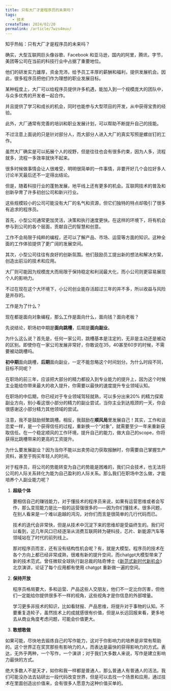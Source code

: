 ```yaml
---
title: 只有大厂才是程序员的未来吗？
tags:
   - 技术
createTime: 2024/02/20
permalink: /article/7wzs4muv/
---
```

知乎热帖：只有大厂才是程序员的未来吗？



确实，大型互联网巨头像谷歌、Facebook 和亚马逊，国内的阿里，腾讯，字节，美团等公司在当前的科技行业中占据了重要地位。

他们的研发实力雄厚，资金充沛，给予员工丰厚的薪酬和福利，提供发展机会。因此，很多程序员把他们作为理想的职业发展目标。

某种程度上，大厂可以给程序员提供许多机遇，能加入到一个规模庞大的团队中，与众多优秀的开发者一起合作。

并且提供了学习和成长的机会，同时也能参与大型项目的开发，从中获得宝贵的经验。

此外，大厂通常有完善的培训和职业发展计划，可以帮助不断提升自己的技能。

不过注意上面说的只是针对部分人，而大部分人进入大厂的真实写照是螺丝钉的工作。

虽然大厂确实是可以拓展个人的视野，但是往往也会有很多约束，因为人多，流程就多，流程一多效率就快不起来。

很多时候做事情会让人很难受，明明很简单的一件事情，非要开好几个会拉好多人讨论半天最后还不一定得出结论。



但是，随着科技行业的蓬勃发展，地平线上还有更多的机会。互联网技术的普及和创新孕育了许多初创公司和新兴行业。

这些规模较小的公司可能没有大厂的名气和资源，但它们独特的特点却吸引了很多有追求的程序员。

首先，小型公司通常更加灵活，决策和执行速度更快。在这样的环境下，将有机会参与到公司的各个层面，贡献自己的智慧和创意。

工作不会局限于纯粹的编程，还可以了解产品、市场、运营等方面的知识。这种全面的工作体验提供了更广阔的发展空间。

其次，小型公司往往有良好的创新氛围。他们鼓励员工提出新的想法和解决方案，创造出前沿的技术和应用。

大厂则可能因为规模庞大而局限于保持稳定和利润最大化，而小公司则更容易展现个人的影响力。

不过在现在这个大环境下，小公司创业能存活超过三年的并不多，所以收益与风险是并存的。



工作是为了什么？

现在都是面向对象编程，那么工作是面向什么，面向钱？面向老板？

先说结论，职场初中期是**面向跳槽**，后期是**面向副业**。

为什么这么说？首先是，任何一家公司，跳槽基本是注定的，无非是主动还是被动的区别。即使你在一家公司发展非常好，你敢说在35，40甚至60岁的时候，不需要被动跳槽吗。

**初中期**面向跳槽，**后期**面向副业，一定不能忽略这个时间划分。为什么时段不同，目标不同呢？

在职场的前三年，应该把大部分的精力都投入到专业能力的提升上，因为这个时候主业能给你带来最大的收入提升，你需要以最快的速度提升专业领域认知。

在职场的中后期，你已经对于专业领域驾轻就熟，可以多分出来20% 的精力探索副业方向，别小看这很小部分的精力的副业尝试，当你主业到达瓶颈的一天，你会很感谢这小部分精力其他领域的尝试。

注意，我不是鼓励频繁跳槽。相反，我鼓励在**顺风局**里发展自己！其实，工作和谈恋爱一样，是一个获得信任的过程，重新换一个“对象”，就需要至少一年来重新获取信任。在一个稳定顺风的工作环境，提升自己的能力，做大自己的scope，你将获得比跳槽带来的更高的工资提升。

为什么要发展副业？因为当你不能以出卖劳动力获取报酬时，你需要自己掌握生产资料，甚至于购买年轻人的时间。

对于程序员，将公司的势能转变为自己的势能是困难的，我们只会技术，也无法将公司的人际关系转化为能为自己盈利的人际关系。那么我们在职场中怎么做，才能培养个人副业能力呢？

1. **超级个体**

   要相信自己的赚钱能力，对于懂技术的程序员来说，如果有运营思维或者会写作，那么变现能力是比一般的运营强很多的——因为你们懂技术。很多问题，在别人看来是一个难以逾越的鸿沟，对你们而言是很简单的几行代码而已。

   技术的迭代会非常快，但是从技术中沉淀下来的思维却是受益终生的。我们可以看到，近几年风口已经逐渐从消费互联网转为硬科技，芯片、新能源汽车等领域站在了时代的前列线上。

   那对程序员而言，还有没有结构性机会呢？有，就是大模型。程序员的技术在各个方向上都已经非常成熟，很难有新的提升空间，而chatgpt大模型带来了新的技术范式。曾任微软全球执行副总裁的陆奇博士《[新范式新时代新机会](https://www.zhihu.com/search?q=新范式新时代新机会&search_source=Entity&hybrid_search_source=Entity&hybrid_search_extra={"sourceType"%3A"answer"%2C"sourceId"%3A3188443851})》北京演讲，论证了每个应用都有使用 chatgpt 重新做一遍的空间。

2. **保持开放**

   程序员格局要大，多和运营、产品这些人交朋友，他们不一定比你厉害，但他们一定能给你提供很多不一样的视角，这些视角才是你信息的外部增量。

   学习更多非技术的知识，比如看财报、产品思维，将提升对于事物的认知。不要重复造轮子，虽然技术上的成就感很有价值，但是从长远回报来看，更多地去从商业角度考虑问题，可能会价值更大。

3. **敢想敢做**

如果可能，尽快地去锻炼自己的写作能力，这对于你影响力的培养是非常有帮助的。这个世界正在奖赏那些有影响力的人，而表达是最快的获得影响力的方式。表达，无外乎两种，一个写作，一个演讲；对于我们大多数人来说，写作是建立影响力最快的方式。

绝大多数人不是天才，如你和我一样都是普通人，那么普通人有普通人的活法。我们可能没办法去钻研出一段代码改变世界，但是可以去找一个场景和应用，通过技术在里面创造出价值来，会有很多人愿意为这种价值买单的。